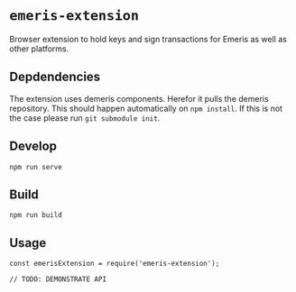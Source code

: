 # `emeris-extension`

Browser extension to hold keys and sign transactions for Emeris as well as other platforms.

## Depdendencies

The extension uses demeris components. Herefor it pulls the demeris repository. This should happen automatically on `npm install`. If this is not the case please run `git submodule init`.

## Develop

```
npm run serve
```

## Build

```
npm run build
```

## Usage

```
const emerisExtension = require('emeris-extension');

// TODO: DEMONSTRATE API
```